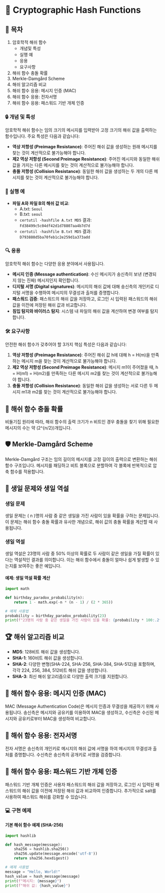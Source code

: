 # 📘 Cryptographic Hash Functions

## 📑 목차
1. 암호학적 해쉬 함수
   - 개념및 특성
   - 실행 예
   - 응용
   - 요구사항
2. 해쉬 함수 충돌 확률
3. Merkle-Damgård Scheme
4. 해쉬 알고리즘 비교
5. 해쉬 함수 응용: 메시지 인증 (MAC)
6. 해쉬 함수 응용: 전자서명
7. 해쉬 함수 응용: 패스워드 기반 개체 인증

### 🔒 개념 및 특성
암호학적 해쉬 함수는 임의 크기의 메시지를 입력받아 고정 크기의 해쉬 값을 출력하는 함수입니다. 주요 특성은 다음과 같습니다:
- **역상 저항성 (Preimage Resistance)**: 주어진 해쉬 값을 생성하는 원래 메시지를 찾는 것이 계산적으로 불가능해야 합니다.
- **제2 역상 저항성 (Second Preimage Resistance)**: 주어진 메시지와 동일한 해쉬 값을 가지는 다른 메시지를 찾는 것이 계산적으로 불가능해야 합니다.
- **충돌 저항성 (Collision Resistance)**: 동일한 해쉬 값을 생성하는 두 개의 다른 메시지를 찾는 것이 계산적으로 불가능해야 합니다.

### 📝 실행 예
- **파일 A와 파일 B의 해쉬 값 비교**:
  - A.txt: `Seoul`
  - B.txt: `seoul`
  - `certutil -hashfile A.txt MD5` 결과: `Fd38499c5c04df42d1d78807aa4b7d7d`
  - `certutil -hashfile B.txt MD5` 결과: `D793880d5ba70feb1c2e259d1a373add`

### 🔍 응용
암호학적 해쉬 함수는 다양한 응용 분야에서 사용됩니다.
- **메시지 인증 (Message authentication)**: 수신 메시지가 송신측이 보낸 (변경되지 않는 진짜) 메시지인지 확인합니다.
- **디지털 서명 (Digital signatures)**: 메시지의 해쉬 값에 대해 송신측의 개인키로 디지털 서명을 수행하여 메시지의 무결성과 출처를 증명합니다.
- **패스워드 검증**: 패스워드의 해쉬 값을 저장하고, 로그인 시 입력된 패스워드의 해쉬 값을 이전에 저장된 해쉬 값과 비교합니다.
- **침입 탐지와 바이러스 탐지**: 시스템 내 파일의 해쉬 값을 계산하여 변경 여부를 탐지합니다.

### 🛠 요구사항
안전한 해쉬 함수가 갖추어야 할 3가지 핵심 특성은 다음과 같습니다:
1. **역상 저항성 (Preimage Resistance)**: 주어진 해쉬 값 h에 대해 h = H(m)을 만족하는 메시지 m을 찾는 것이 계산적으로 불가능해야 합니다.
2. **제2 역상 저항성 (Second Preimage Resistance)**: 메시지 m1이 주어졌을 때, h = H(m1) = H(m2)를 만족하는 다른 메시지 m2를 찾는 것이 계산적으로 불가능해야 합니다.
3. **충돌 저항성 (Collision Resistance)**: 동일한 해쉬 값을 생성하는 서로 다른 두 메시지 m1과 m2를 찾는 것이 계산적으로 불가능해야 합니다.

## 🎲 해쉬 함수 충돌 확률
비둘기집 원리에 따라, 해쉬 함수의 출력 크기가 n 비트인 경우 충돌을 찾기 위해 필요한 메시지의 수는 약 \(2^{n/2}\)개입니다.

## 🛡 Merkle-Damgård Scheme
Merkle-Damgård 구조는 임의 길이의 메시지를 고정 길이의 출력으로 변환하는 해쉬 함수 구조입니다. 메시지를 패딩하고 비트 블록으로 분할하여 각 블록에 반복적으로 압축 함수를 적용합니다.

## 🎂 생일 문제와 생일 역설
### 생일 문제
생일 문제는 \( n \)명의 사람 중 같은 생일을 가진 사람이 있을 확률을 구하는 문제입니다. 이 문제는 해쉬 함수 충돌 확률과 유사한 개념으로, 해쉬 값의 충돌 확률을 계산할 때 사용됩니다.

### 생일 역설
생일 역설은 23명의 사람 중 50% 이상의 확률로 두 사람이 같은 생일을 가질 확률이 있다는 역설적인 결과를 의미합니다. 이는 해쉬 함수에서 충돌이 얼마나 쉽게 발생할 수 있는지를 보여주는 좋은 예입니다.

#### 예제: 생일 역설 확률 계산
```python
import math

def birthday_paradox_probability(n):
    return 1 - math.exp(-n * (n - 1) / (2 * 365))

# 예제 사용법
probability = birthday_paradox_probability(23)
print(f"23명의 사람 중 같은 생일을 가진 사람이 있을 확률: {probability * 100:.2f}%")
```

## 🏆 해쉬 알고리즘 비교
- **MD5**: 128비트 해쉬 값을 생성합니다.
- **SHA-1**: 160비트 해쉬 값을 생성합니다.
- **SHA-2**: 다양한 변형(SHA-224, SHA-256, SHA-384, SHA-512)을 포함하며, 각각 224, 256, 384, 512비트 해쉬 값을 생성합니다.
- **SHA-3**: 최신 해쉬 알고리즘으로 다양한 출력 크기를 지원합니다.

## 🔑 해쉬 함수 응용: 메시지 인증 (MAC)
MAC (Message Authentication Code)은 메시지 인증과 무결성을 제공하기 위해 사용됩니다. 송신측은 메시지와 공유키를 이용하여 MAC을 생성하고, 수신측은 수신된 메시지와 공유키로부터 MAC을 생성하여 비교합니다.

## 🔏 해쉬 함수 응용: 전자서명
전자 서명은 송신측의 개인키로 메시지의 해쉬 값에 서명을 하여 메시지의 무결성과 출처를 증명합니다. 수신측은 송신측의 공개키로 서명을 검증합니다.

## 🔐 해쉬 함수 응용: 패스워드 기반 개체 인증
패스워드 기반 개체 인증은 사용자 패스워드의 해쉬 값을 저장하고, 로그인 시 입력된 패스워드의 해쉬 값을 이전에 저장된 해쉬 값과 비교하여 인증합니다. 추가적으로 salt를 사용하여 패스워드 해쉬를 강화할 수 있습니다.

### 💻 구현 예제

#### 기본 해쉬 함수 예제 (SHA-256)
```python
import hashlib

def hash_message(message):
    sha256 = hashlib.sha256()
    sha256.update(message.encode('utf-8'))
    return sha256.hexdigest()

# 예제 사용법
message = "Hello, World!"
hash_value = hash_message(message)
print(f"메시지: {message}")
print(f"해쉬 값: {hash_value}")
